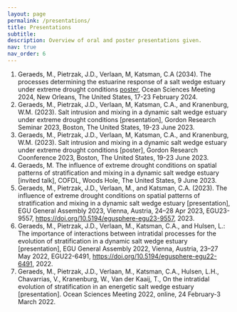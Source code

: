 ```yaml
---
layout: page
permalink: /presentations/
title: Presentations
subtitle:
description: Overview of oral and poster presentations given.
nav: true
nav_order: 6
---
```


1. Geraeds, M., Pietrzak, J.D., Verlaan, M, Katsman, C.A (2034). The processes determining the estuarine response of a salt wedge estuary under extreme drought conditions [poster](https://mgeraeds.github.io/assets/pdf/Poster_MEG_Geraeds_OSM24.pdf), Ocean Sciences Meeting 2024, New Orleans, The United States, 17-23 February 2024.
2. Geraeds, M., Pietrzak, J.D., Verlaan, M, Katsman, C.A., and Kranenburg, W.M. (2023). Salt intrusion and mixing in a dynamic salt wedge estuary under extreme drought conditions \[presentation\], Gordon Research Seminar 2023, Boston, The United States, 19-23 June 2023.
3. Geraeds, M., Pietrzak, J.D., Verlaan, M, Katsman, C.A., and Kranenburg, W.M. (2023). Salt intrusion and mixing in a dynamic salt wedge estuary under extreme drought conditions \[poster\], Gordon Research Coonference 2023, Boston, The United States, 19-23 June 2023.
4. Geraeds, M. The influence of extreme drought conditions on spatial patterns of stratification and mixing in a dynamic salt wedge estuary [invited talk], COFDL, Woods Hole, The United States, 9 June 2023.
5. Geraeds, M., Pietrzak, J.D., Verlaan, M., and Katsman, C.A. (2023). The influence of extreme drought conditions on spatial patterns of stratification and mixing in a dynamic salt wedge estuary \[presentation\], EGU General Assembly 2023, Vienna, Austria, 24–28 Apr 2023, EGU23-9557, <https://doi.org/10.5194/egusphere-egu23-9557>, 2023.
6. Geraeds, M., Pietrzak, J.D., Verlaan, M., Katsman, C.A., and Hulsen, L.: The importance of interactions between intratidal processes for the evolution of stratification in a dynamic salt wedge estuary \[presentation\], EGU General Assembly 2022, Vienna, Austria, 23–27 May 2022, EGU22-6491, <https://doi.org/10.5194/egusphere-egu22-6491>, 2022.
7. Geraeds, M., Pietrzak, J.D., Verlaan, M., Katsman, C.A., Hulsen, L.H., Chavarrias, V., Kranenburg, W., Van der Kaaij, T., On the intratidal evolution of stratification in an energetic salt wedge estuary \[presentation\]. Ocean Sciences Meeting 2022, online, 24 February-3 March 2022.
